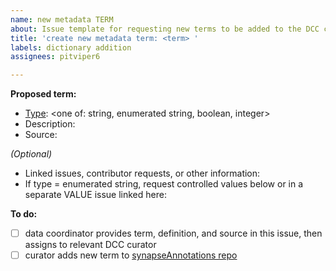 ```yaml
---
name: new metadata TERM
about: Issue template for requesting new terms to be added to the DCC controlled vocabulary.
title: 'create new metadata term: <term> '
labels: dictionary addition
assignees: pitviper6

---
```


**Proposed term:** <term> 

- [Type](https://github.com/Sage-Bionetworks/synapseAnnotations/tree/master/term-templates#readme): <one of: string, enumerated string, boolean, integer>
- Description: 
- Source: 

_(Optional)_ 
- Linked issues, contributor requests, or other information: <more info> 
- If type = enumerated string, request controlled values below or in a separate VALUE issue linked here: <link>

**To do:**
- [ ] data coordinator provides term, definition, and source in this issue, then assigns to relevant DCC curator
- [ ] curator adds new term to [synapseAnnotations repo](https://github.com/Sage-Bionetworks/synapseAnnotations)
